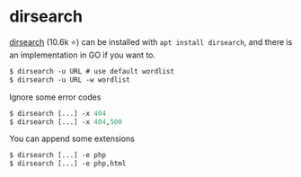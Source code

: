 # dirsearch

<div class="row row-cols-md-2"><div>

[dirsearch](https://github.com/maurosoria/dirsearch) (10.6k ⭐) can be installed with `apt install dirsearch`, and there is an implementation in GO if you want to.

```ps
$ dirsearch -u URL # use default wordlist
$ dirsearch -u URL -w wordlist
```

Ignore some error codes

```ps
$ dirsearch [...] -x 404
$ dirsearch [...] -x 404,500
```
</div><div>

You can append some extensions

```ps
$ dirsearch [...] -e php
$ dirsearch [...] -e php,html
```
</div></div>